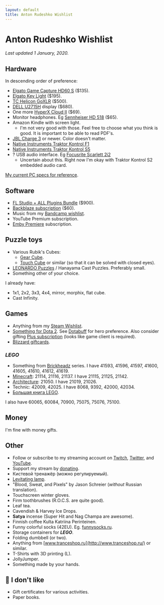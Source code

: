 ```yaml
---
layout: default
title: Anton Rudeshko Wishlist
---
```


# Anton Rudeshko Wishlist

*Last updated 1 January, 2020.*

## Hardware

In descending order of preference:

* [Elgato Game Capture HD60 S][hd60-s] ($135).
* [Elgato Key Light][key-light] ($195).
* [TC Helicon GoXLR][goxlr] ($500).
* [DELL U2715H][dell] display ($680).
* One more [HyperX Cloud II][hyperx2] ($69).
* Monitor headphones. Eg [Sennheiser HD 518][hd-518] ($65).
* Amazon Kindle with screen light.
  * I'm not very good with those. Feel free to choose what you think is good. It is important to be able to read PDF's.
* [JBL Charge 3][jbl] or newer. Color doesn't matter.
* [Native Instruments Traktor Kontrol F1][ni-kontrol-f1]
* [Native Instruments Traktor Kontrol S5][ni-kontrol-s5]
* ? USB audio interface. Eg [Focusrite Scarlett 2i2][focusrite]
  * Uncertain about this. Right now I'm okay with Traktor Kontrol S2 embedded audio card.

[hd60-s]: https://www.elgato.com/en/gaming/game-capture-hd60-s
[key-light]: https://www.elgato.com/en/gaming/key-light
[goxlr]: https://www.tc-helicon.com/broadcast
[dell]: https://market.yandex.ru/product/11131926
[hyperx2]: https://market.yandex.ru/product/12241651
[hd-518]: https://market.yandex.ru/product/6516805
[jbl]: https://market.yandex.ru/product/13925684
[ni-kontrol-s5]: http://www.native-instruments.com/en/products/traktor/dj-controllers/traktor-kontrol-s5/
[ni-kontrol-f1]: http://www.native-instruments.com/en/products/traktor/dj-controllers/traktor-kontrol-f1/
[focusrite]: http://market.yandex.ru/model.xml?modelid=7754997&hid=91027

[My current PC specs for reference][pc-config].

[pc-config]: https://www.rudeshko.com/pc-config

## Software

* [FL Studio + ALL Plugins Bundle][fl-studio] ($900).
* [Backblaze subscription][backblaze] ($60).
* Music from my [Bandcamp wishlist][bandcamp-wishlist].
* YouTube Premium subscription.
* [Emby Premiere][emby-premiere] subscription.

[fl-studio]: https://support.image-line.com/jshop/shop.php
[backblaze]: https://secure.backblaze.com/gift.htm
[bandcamp-wishlist]: https://bandcamp.com/anton-rudeshko/wishlist
[emby-premiere]: https://emby.media/premiere.html

## Puzzle toys

* Various Rubik's Cubes:
  * [Gear Cube](http://playlab.ru/toys/mefferts/gear-cube/).
  * [Touch Cube](https://www.rubiks.com/rubik-s-touch-cube.html) or similar (so that it can be solved with closed eyes).
* [LEONARDO Puzzles](http://www.leonardo-puzzles.com/) / Hanayama Cast Puzzles. Preferably small.
* Something other of your choice.

I already have:

* 1x1, 2x2, 3x3, 4x4, mirror, morphix, flat cube.
* Cast Infinity.

## Games

* Anything from my [Steam Wishlist][steam].
* [Something for Dota 2][dota2-store]. See [Dotabuff][dotabuff] for hero preference. Also consider gifting [Plus subscription][dota2-plus] (looks like game client is required).
* [Blizzard giftcards][blizzard-giftcards].

[steam]: http://steamcommunity.com/id/Tesla404/wishlist
[dota2-store]: http://www.dota2.com/store/
[dotabuff]: https://www.dotabuff.com/players/55714886
[dota2-plus]: https://www.dota2.com/plus
[blizzard-giftcards]: https://giftcards.blizzard.com/

### *LEGO*

* Something from [Brickheadz][lego-brickheadz] series. I have 41593, 41596, 41597, 41600, 41605, 41610, 41612, 41619.
* [Minecraft][lego-minecraft]: 21114, 21116, 21137. I have 21115, 21125, 21142.
* [Architecture][lego-architecture]: 21050. I have 21019, 21026.
* Technic: 42009, 42025. I have 8068, 9392, 42000, 42034.
* [Большая книга LEGO][lego-big].

I also have 60065, 60084, 70900, 75075, 75076, 75100.

[lego-architecture]: https://shop.lego.com/en-US/Architecture-ByTheme
[lego-big]: http://www.mann-ivanov-ferber.ru/books/paperbook/unofficial-lego-builders-guide/
[lego-brickheadz]: https://shop.lego.com/en-US/Brickheadz-sets
[lego-minecraft]: https://shop.lego.com/en-US/Minecraft-ByTheme

## Money

I'm fine with money gifts.

## Other

* Follow or subscribe to my streaming account on [Twitch](https://www.twitch.tv/rudeshko_plays), [Twitter](https://twitter.com/rudeshko_plays), and [YouTube](https://www.youtube.com/channel/UCEmTIP5sBak0aiGU2sFMX2w).
* Support my stream by [donating](https://donate.stream/rudeshko_plays).
* Кистевой тренажёр (можно регулируемый).
* [Levitating lamp](https://www.levitera.ru/product/levitiruyuschiy-svetilnik-cosmic-temnyy).
* "Blood, Sweat, and Pixels" by Jason Schreier (_without_ Russian translation).
* Touchscreen winter gloves.
* Firm toothbrushes (R.O.C.S. are quite good).
* Leaf tea.
* Cavendish & Harvey Ice Drops.
* **Satya** incense (Super Hit and Nag Champa are awesome).
* Finnish coffee Kulta Katriina Perinteinen.
* Funny colorful socks (42EU). Eg. [funnysocks.ru](https://funnysocks.ru/).
* Storage containers for ***LEGO***.
* Folding dumbbell (or two).
* Anything from [www.tranceshop.ru](http://www.tranceshop.ru/) or similar.
* T-Shirts with 3D printing (L).
* JollyJumper.
* Something made by your hands.

## 🚫 I don't like

* Gift certificates for various activities.
* Paper books.
